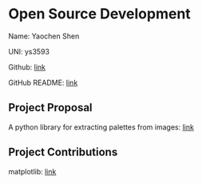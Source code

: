 # Open Source Development

Name: Yaochen Shen

UNI: ys3593

Github: [link](https://github.com/ys3593)

GitHub README: [link](https://github.com/ys3593/ys3593/blob/main/README.md)

## Project Proposal
A python library for extracting palettes from images: [link](proposal.md)  
 

## Project Contributions
matplotlib: [link](contribution.md)  
